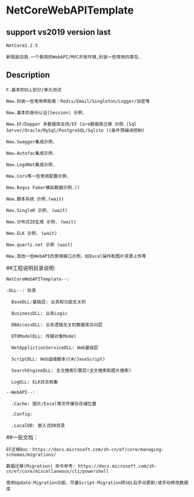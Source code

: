 # NetCoreWebAPITemplate

## support vs2019 version last

	NetCore2.2.5 

	新瓶装旧酒.一个极简的WebAPI/MVC开发环境,封装一些常用的类包.

## Description

	F.基本的DLL划分/单元测试
	
	New.封装一些常用帮助类：Redis/Email/Singleton/Logger/加密等
	
	New.基本的身份认证(Session) 示例.
	
	New.EF/Dapper 多数据库支持/EF Core数据库迁移 示例.(Sql Server/Oracle/MySql/PostgreSQL/Sqlite )(条件预编译控制)
	
	New.Swagger集成示例.
	
	New.Autofac集成示例.
	
	New.Log4Net集成示例.

	New.Cors等一些常用配置示例.

	New.Bogus Faker模拟数据示例.()

	New.脚本系统 示例.(wait)
	
	New.SingleR 示例. (wait)
	
	New.分布式ID生成 示例. (wait)
		
	New.ELK 示例. (wait)

	New.quartz.net 示例 (wait)
	
	New.其他一些WebAPI的常用接口示例，如Excel操作和图片资源上传等

##工程说明目录说明:

	NetCoreWebAPITemplate--:

	-DLL--: 目录

	  BaseDLL:基础层: 业务和功能无关的
	  
	  BusinessDLL: 业务Logic
	  
	  DBAccessDLL: 业务逻辑无关的数据库访问层
	  
	  DTOModelDLL: 传输对象Model
	  
	  NetApplictionServiceDLL: Web基础层
	  
	  ScriptDLL: Web运维脚本(C#/JavaScript)

	  SearchEngineDLL: 全文搜索引擎层(全文搜索和图片搜索)

	  LogDLL: ELK日志收集

	--WebAPI--:

	  .Cache: 图片/Excel等文件缓存存储位置
	  
	  .Config:
	  
	  .LocalDB: 嵌入式DB目录


##一些文档：

	EF迁移Doc：https://docs.microsoft.com/zh-cn/ef/core/managing-schemas/migrations/
	
	数据迁移(Migration) 命令参考: https://docs.microsoft.com/zh-cn/ef/core/miscellaneous/cli/powershell
	
	慎用Update-Migration功能，尽量Script-Migration转SQL后手动更新/或手动修改数据库